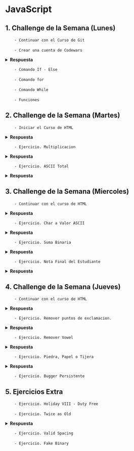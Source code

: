 # JavaScript

## 1. Challenge de la Semana (Lunes)

        - Continuar con el Curso de Git

        - Crear una cuenta de Codewars

<details><summary><strong>Respuesta</strong></summary>

![Usuario en CodeWars](CuentaCodewars.jpg)

</details>

        - Comando If - Else

        - Comando for

        - Comando While

        - Funciones

## 2. Challenge de la Semana (Martes)

        - Iniciar el Curso de HTML

<details><summary><strong>Respuesta</strong></summary>

![Inicio del Curso HTML](CursoHTMLIntro.jpg)

</details>

        - Ejercicio. Multiplicacion

<details><summary><strong>Respuesta</strong></summary>

```JavaScript

function multiply(a, b){
  //Se modifico la funcion para que regresara el resultado de la multiplicacion.
  return (a * b);
}

```

</details>

        - Ejercicio. ASCII Total

<details><summary><strong>Respuesta</strong></summary>

```JavaScript

function uniTotal (string) {
// Convirtiendo de String a Codigo ASCII
  let Cadena = 0;
  
  if (string != "")
    for (let i=0; i<string.length; i++) {
      Cadena = Cadena + string.charCodeAt(i);
    }
    
  return Cadena;
}

```

</details>

## 3. Challenge de la Semana (Miercoles)

        - Continuar con el curso de HTML

<details><summary><strong>Respuesta</strong></summary>

![Continuacion Curso HTML](CursoHTMLVSCode.jpg)

</details>

        - Ejercicio. Char a Valor ASCII

<details><summary><strong>Respuesta</strong></summary>

```JavaScript

function getChar(c){
  // Funcion para convertir un valor entero a Codigo ASCII
  
  caracter = String.fromCharCode(c);
  return caracter;
}

```

</details>

        - Ejercicio. Suma Binaria

<details><summary><strong>Respuesta</strong></summary>

```JavaScript

function addBinary(a,b) {
  var resultado = (a + b);
  var cadena = '';
  var cadena2 = '';
  
  do {
     residuo = (resultado % 2);
     cadena = cadena + residuo;
     resultado = Math.trunc(resultado/2);
  } while (resultado !== 0);
  
  for (var i=cadena.length - 1; i >= 0; i--) {
    cadena2 = cadena2 + cadena[i];
  }
  return cadena2;
}

```
</details>

        - Ejercicio. Nota Final del Estudiante

<details><summary><strong>Respuesta</strong></summary>

```JavaScript

function finalGrade (exam, projects) {
  let nota_final = 0
  
  if ((exam >90) || (projects >10)) {
    nota_final = 100
  } else if ((exam >75) && (projects >=5)) {
    nota_final = 90
  } else if ((exam >50) && (projects >=2)) {
    nota_final = 75
  }   
  return nota_final     // final grade
}

```
</details>

## 4. Challenge de la Semana (Jueves)

        - Continuar con el curso de HTML

<details><summary><strong>Respuesta</strong></summary>

![Continuacion Curso HTML](CursoHTMWebSite.jpg)

</details>

        - Ejercicio. Remover puntos de exclamacion.

<details><summary><strong>Respuesta</strong></summary>

```JavaScript

function remove (string) {  
  string2 = '';
  
  // Verificamos si al menos contiene el simbolo '!' al final de la cadena
  if (string.lastIndexOf("!") == string.length -1 ) {
    ultimo = string.length;
    var i = string.length -1;
    while (i >= 0) {
       if (string[i] == "!") {
         ultimo = i; 
       } else {
           break;
       }
      i--;
    }
    string2 = string.substring(0,ultimo);
  } else {
    string2 = string;
  }
  return string2;
}

```

</details>

        - Ejercicio. Remover Vowel

<details><summary><strong>Respuesta</strong></summary>

```JavaScript

function shortcut(string){
  return string.replace(/[aeiou]/g,'')
}

```

</details>

        - Ejercicio. Piedra, Papel o Tijera

<details><summary><strong>Respuesta</strong></summary>

```JavaScript

const rps = (p1, p2) => {
  var winner = "";
  if (p1 === p2) {
    winner = "Draw!";
  } else if (p1 === "rock") {
      if (p2 === "paper") {
        winner = "Player 2 won!";
      } else {
        winner = "Player 1 won!";
      }
    } else if (p1 === "paper") {
      if (p2 === "rock") {
        winner = "Player 1 won!";
      } else {
        winner = "Player 2 won!";
      }
    } else {
      if (p2 === "paper") {
        winner = "Player 1 won!";
      } else { 
        winner = "Player 2 won!";
      }
    }
    return winner;
  }

```

</details>

        - Ejercicio. Bugger Persistente

## 5. Ejercicios Extra 

        - Ejercicio. Holiday VIII - Duty Free

        - Ejercicio. Twice as Old

<details><summary><strong>Respuesta</strong></summary>

```JavaScript

function twiceAsOld(dadYearsOld, sonYearsOld) {
  // Calcular hace cuantos años el padre tuvo el doble de la edad del hijo o en cuantos años lo tendra.
  var fecha = (dadYearsOld - sonYearsOld * 2);
  if (fecha < 0) {
    fecha = fecha * -1;
  }
  return fecha;
}

```

</details>

        - Ejercicio. Valid Spacing

        - Ejercicio. Fake Binary